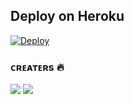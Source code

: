 
 ## Deploy on Heroku 
    
[![Deploy](https://www.herokucdn.com/deploy/button.svg)](https://heroku.com/deploy?template=https://github.com/Akshr3008/YukkiMusicBot) 

### ᴄʀᴇᴀᴛᴇʀs 🔥
<a href="https://t.me/ROcKSTAR_Xdd"><img src="https://img.shields.io/badge/ROCKSTAR-blue.svg?style=for-the-badge&logo=Telegram"></a> <a href="https://t.me/LegendVidhiVRS"><img src="https://img.shields.io/badge/VIDHI-blue.svg?style=for-the-badge&logo=Telegram"></a>
